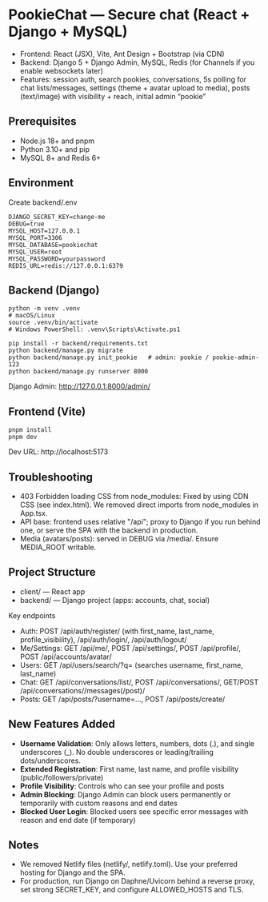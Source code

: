 # PookieChat — Secure chat (React + Django + MySQL)

- Frontend: React (JSX), Vite, Ant Design + Bootstrap (via CDN)
- Backend: Django 5 + Django Admin, MySQL, Redis (for Channels if you enable websockets later)
- Features: session auth, search pookies, conversations, 5s polling for chat lists/messages, settings (theme + avatar upload to media), posts (text/image) with visibility + reach, initial admin “pookie”

## Prerequisites

- Node.js 18+ and pnpm
- Python 3.10+ and pip
- MySQL 8+ and Redis 6+

## Environment

Create backend/.env

```
DJANGO_SECRET_KEY=change-me
DEBUG=true
MYSQL_HOST=127.0.0.1
MYSQL_PORT=3306
MYSQL_DATABASE=pookiechat
MYSQL_USER=root
MYSQL_PASSWORD=yourpassword
REDIS_URL=redis://127.0.0.1:6379
```

## Backend (Django)

```
python -m venv .venv
# macOS/Linux
source .venv/bin/activate
# Windows PowerShell: .venv\Scripts\Activate.ps1

pip install -r backend/requirements.txt
python backend/manage.py migrate
python backend/manage.py init_pookie   # admin: pookie / pookie-admin-123
python backend/manage.py runserver 8000
```

Django Admin: http://127.0.0.1:8000/admin/

## Frontend (Vite)

```
pnpm install
pnpm dev
```

Dev URL: http://localhost:5173

## Troubleshooting

- 403 Forbidden loading CSS from node_modules: Fixed by using CDN CSS (see index.html). We removed direct imports from node_modules in App.tsx.
- API base: frontend uses relative "/api"; proxy to Django if you run behind one, or serve the SPA with the backend in production.
- Media (avatars/posts): served in DEBUG via /media/. Ensure MEDIA_ROOT writable.

## Project Structure

- client/ — React app
- backend/ — Django project (apps: accounts, chat, social)

Key endpoints

- Auth: POST /api/auth/register/ (with first_name, last_name, profile_visibility), /api/auth/login/, /api/auth/logout/
- Me/Settings: GET /api/me/, POST /api/settings/, POST /api/profile/, POST /api/accounts/avatar/
- Users: GET /api/users/search/?q= (searches username, first_name, last_name)
- Chat: GET /api/conversations/list/, POST /api/conversations/, GET/POST /api/conversations/<uuid>/messages(/post)/
- Posts: GET /api/posts/?username=..., POST /api/posts/create/

## New Features Added

- **Username Validation**: Only allows letters, numbers, dots (.), and single underscores (_). No double underscores or leading/trailing dots/underscores.
- **Extended Registration**: First name, last name, and profile visibility (public/followers/private)
- **Profile Visibility**: Controls who can see your profile and posts
- **Admin Blocking**: Django Admin can block users permanently or temporarily with custom reasons and end dates
- **Blocked User Login**: Blocked users see specific error messages with reason and end date (if temporary)

## Notes

- We removed Netlify files (netlify/, netlify.toml). Use your preferred hosting for Django and the SPA.
- For production, run Django on Daphne/Uvicorn behind a reverse proxy, set strong SECRET_KEY, and configure ALLOWED_HOSTS and TLS.
